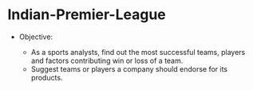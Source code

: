 # Indian-Premier-League



- Objective:

  * As a sports analysts, find out the most successful teams, players and factors contributing win or loss of a team.
  * Suggest teams or players a company should endorse for its products.
